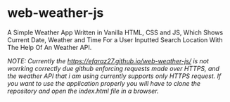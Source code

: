 # web-weather-js
A Simple Weather App Written in Vanilla HTML, CSS and JS, Which Shows Current Date, Weather and Time For a User Inputted Search Location With The Help Of An Weather API.

*NOTE: Currently the https://efaraz27.github.io/web-weather-js/ is not worrking correctly due github enforcing requests made over HTTPS, and the weather API that i am using currently supports only HTTPS request. If you want to use the application properly you will have to clone the repository and open the index.html file in a browser.*
